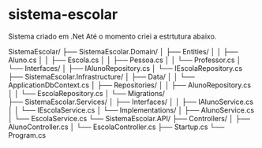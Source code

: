 # sistema-escolar
Sistema criado em .Net
Até o momento criei a estrtutura abaixo.

SistemaEscolar/
    ├── SistemaEscolar.Domain/
    │   ├── Entities/
    │   │   ├── Aluno.cs
    │   │   ├── Escola.cs
    │   │   ├── Pessoa.cs
    │   │   └── Professor.cs
    │   └── Interfaces/
    │       ├── IAlunoRepository.cs
    │       └── IEscolaRepository.cs
    ├── SistemaEscolar.Infrastructure/
    │   ├── Data/
    │   │   └── ApplicationDbContext.cs
    │   ├── Repositories/
    │   │   ├── AlunoRepository.cs
    │   │   └── EscolaRepository.cs
    │   └── Migrations/         
    ├── SistemaEscolar.Services/
    │   ├── Interfaces/
    │   │   ├── IAlunoService.cs
    │   │   └── IEscolaService.cs
    │   └── Implementations/
    │       ├── AlunoService.cs
    │       └── EscolaService.cs
    └── SistemaEscolar.API/
        ├── Controllers/
        │   ├── AlunoController.cs
        │   └── EscolaController.cs
        ├── Startup.cs
        └── Program.cs
